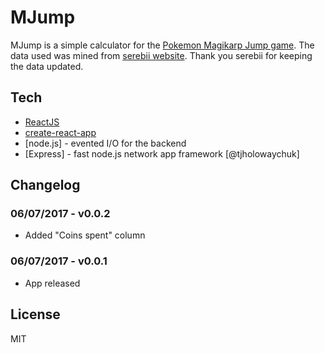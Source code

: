 # MJump
MJump is a simple calculator for the [Pokemon Magikarp Jump game](https://play.google.com/store/apps/details?id=jp.pokemon.koiking).
The data used was mined from [serebii website](https://www.serebii.net/magikarpjump). Thank you serebii for keeping the data updated.

## Tech
* [ReactJS](https://github.com/facebook/react)
* [create-react-app](https://github.com/facebookincubator/create-react-app)
* [node.js] - evented I/O for the backend
* [Express] - fast node.js network app framework [@tjholowaychuk]

## Changelog
### 06/07/2017 - v0.0.2
* Added "Coins spent" column
### 06/07/2017 - v0.0.1
* App released

License
----
MIT
